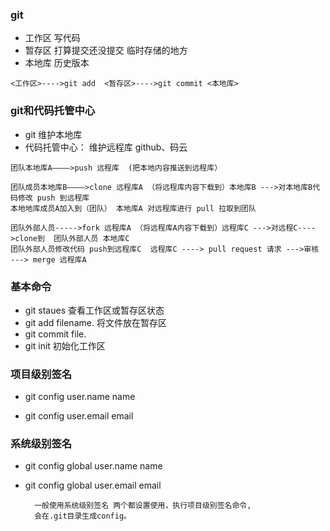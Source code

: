 ###  git
* 工作区
     写代码
* 暂存区
     打算提交还没提交 临时存储的地方
* 本地库
     历史版本
     
 ```
 <工作区>---->git add  <暂存区>---->git commit <本地库>
 ```
 
###  git和代码托管中心
* git
     维护本地库
* 代码托管中心：
     维护远程库
     github、码云

```
团队本地库A————>push 远程库  (把本地内容推送到远程库）

团队成员本地库B————>clone 远程库A （将远程库内容下载到）本地库B --->对本地库B代码修改 push 到远程库 
本地地库成员A加入到（团队） 本地库A 对远程库进行 pull 拉取到团队 

团队外部人员----->fork 远程库A （将远程库A内容下载到）远程库C --->对远程C---->clone到  团队外部人员 本地库C 
团队外部人员修改代码 push到远程库C  远程库C ----> pull request 请求 --->审核 ---> merge 远程库A
```
### 基本命令
* git staues
    查看工作区或暂存区状态
* git add filename.
    将文件放在暂存区
* git commit file.
* git init 
    初始化工作区

### 项目级别签名
* git config user.name name
    
* git config user.email email


### 系统级别签名
* git config global user.name name
    
* git config global user.email email

        一般使用系统级别签名 两个都设置使用，执行项目级别签名命令,
        会在.git目录生成config。
